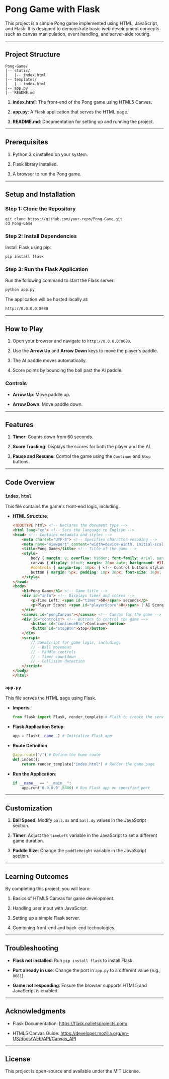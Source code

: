 
# Pong Game with Flask

This project is a simple Pong game implemented using HTML, JavaScript, and Flask. It is designed to demonstrate basic web development concepts such as canvas manipulation, event handling, and server-side routing.

----------

## Project Structure

```git
Pong-Game/
|-- static/
|   |-- index.html
|-- templates/
|   |-- index.html
|-- app.py
|-- README.md
```

1.  **index.html**: The front-end of the Pong game using HTML5 Canvas.
    
2.  **app.py**: A Flask application that serves the HTML page.
    
3.  **README.md**: Documentation for setting up and running the project.
    

----------

## Prerequisites

1.  Python 3.x installed on your system.
    
2.  Flask library installed.
    
3.  A browser to run the Pong game.
    

----------

## Setup and Installation

### Step 1: Clone the Repository

```
git clone https://github.com/your-repo/Pong-Game.git
cd Pong-Game
```

### Step 2: Install Dependencies

Install Flask using pip:

```bash
pip install flask
```

### Step 3: Run the Flask Application

Run the following command to start the Flask server:

```bash
python app.py
```

The application will be hosted locally at:

```bash
http://0.0.0.0:8080
```

----------

## How to Play

1.  Open your browser and navigate to `http://0.0.0.0:8080`.
    
2.  Use the **Arrow Up** and **Arrow Down** keys to move the player's paddle.
    
3.  The AI paddle moves automatically.
    
4.  Score points by bouncing the ball past the AI paddle.
    

### Controls

-   **Arrow Up**: Move paddle up.
    
-   **Arrow Down**: Move paddle down.
    

----------

## Features

1.  **Timer**: Counts down from 60 seconds.
    
2.  **Score Tracking**: Displays the scores for both the player and the AI.
    
3.  **Pause and Resume**: Control the game using the `Continue` and `Stop` buttons.
    

----------

## Code Overview

### `index.html`

This file contains the game's front-end logic, including:

-   **HTML Structure**:
    
    ```html
    <!DOCTYPE html> <!-- Declares the document type -->
    <html lang="en"> <!-- Sets the language to English -->
    <head> <!-- Contains metadata and styles -->
        <meta charset="UTF-8"> <!-- Specifies character encoding -->
        <meta name="viewport" content="width=device-width, initial-scale=1.0"> <!-- Makes the page responsive -->
        <title>Pong Game</title> <!-- Title of the game -->
        <style>
            body { margin: 0; overflow: hidden; font-family: Arial, sans-serif; text-align: center; background-color: #000; color: #fff; } <!-- Body styling -->
            canvas { display: block; margin: 20px auto; background: #111; } <!-- Canvas styling -->
            #controls { margin-top: 10px; } <!-- Control buttons styling -->
            button { margin: 5px; padding: 10px 20px; font-size: 16px; cursor: pointer; } <!-- Button styling -->
        </style>
    </head>
    <body>
        <h1>Pong Game</h1> <!-- Game title -->
        <div id="info"> <!-- Displays timer and scores -->
            <p>Time Left: <span id="timer">60</span> seconds</p>
            <p>Player Score: <span id="playerScore">0</span> | AI Score: <span id="aiScore">0</span></p>
        </div>
        <canvas id="pongCanvas"></canvas> <!-- Canvas for the game -->
        <div id="controls"> <!-- Buttons to control the game -->
            <button id="continueBtn">Continue</button>
            <button id="stopBtn">Stop</button>
        </div>
        <script>
            // JavaScript for game logic, including:
            // - Ball movement
            // - Paddle controls
            // - Timer countdown
            // - Collision detection
        </script>
    </body>
    </html>
    ```
    

### `app.py`

This file serves the HTML page using Flask.

-   **Imports**:
    
    ```python
    from flask import Flask, render_template # Flask to create the server, render_template to serve HTML
    ```
    
-   **Flask Application Setup**:
    
    ```python
    app = Flask(__name__) # Initialize Flask app
    ```
    
-   **Route Definition**:
    
    ```python
    @app.route("/") # Define the home route
    def index():
        return render_template("index.html") # Render the game page
    ```
    
-   **Run the Application**:
    
    ```python
    if __name__ == "__main__":
        app.run('0.0.0.0',8080) # Run Flask app on specified port
    ```
    

----------

## Customization

1.  **Ball Speed**: Modify `ball.dx` and `ball.dy` values in the JavaScript section.
    
2.  **Timer**: Adjust the `timeLeft` variable in the JavaScript to set a different game duration.
    
3.  **Paddle Size**: Change the `paddleHeight` variable in the JavaScript section.
    

----------

## Learning Outcomes

By completing this project, you will learn:

1.  Basics of HTML5 Canvas for game development.
    
2.  Handling user input with JavaScript.
    
3.  Setting up a simple Flask server.
    
4.  Combining front-end and back-end technologies.
    

----------

## Troubleshooting

-   **Flask not installed**: Run `pip install flask` to install Flask.
    
-   **Port already in use**: Change the port in `app.py` to a different value (e.g., `8081`).
    
-   **Game not responding**: Ensure the browser supports HTML5 and JavaScript is enabled.
    

----------

## Acknowledgments

-   Flask Documentation: https://flask.palletsprojects.com/
    
-   HTML5 Canvas Guide: https://developer.mozilla.org/en-US/docs/Web/API/Canvas_API
    

----------

## License

This project is open-source and available under the MIT License.
